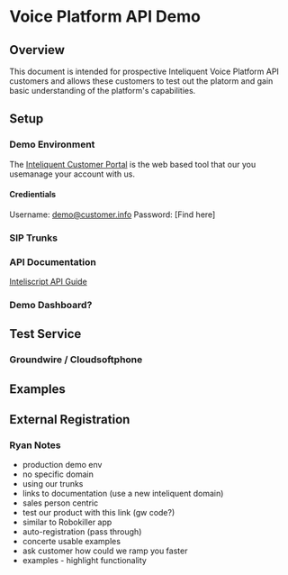 # Voice Platform API Demo

## Overview 

This document is intended for prospective Inteliquent Voice Platform API customers and allows these customers to test out the platorm and gain basic understanding of the platform's capabilities.

## Setup

### Demo Environment

The [Inteliquent Customer Portal](https://portal.inteliquent.com) is the web based tool that our you usemanage your account with us. 

#### Credientials
Username: demo@customer.info 
Password: [Find here]

### SIP Trunks

### API Documentation

[Inteliscript API Guide](https://inteliscript.docs.apiary.io/)

### Demo Dashboard?

## Test Service

### Groundwire / Cloudsoftphone

## Examples

## External Registration



### Ryan Notes
* production demo env
* no specific domain
* using our trunks
* links to documentation (use a new inteliquent domain)
* sales person centric
* test our product with this link (gw code?)
* similar to Robokiller app
* auto-registration (pass through)
* concerte usable examples
* ask customer how could we ramp you faster
* examples - highlight functionality
